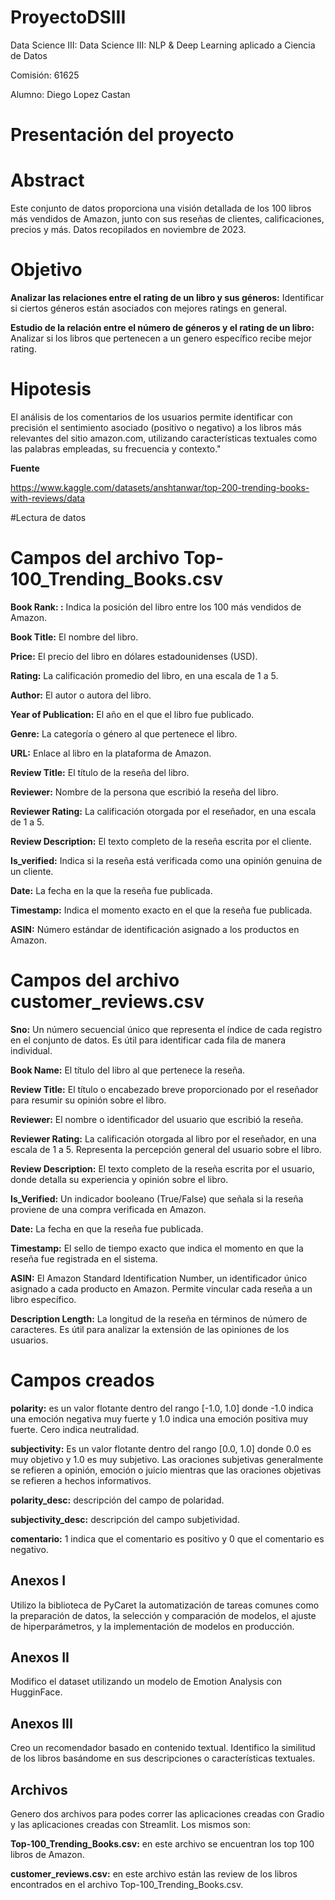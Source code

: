 # ProyectoDSIII

Data Science III: Data Science III: NLP & Deep Learning aplicado a Ciencia de Datos

Comisión: 61625

Alumno: Diego Lopez Castan

# **Presentación del proyecto**

# Abstract

Este conjunto de datos proporciona una visión detallada de los 100 libros más vendidos de Amazon, junto con sus reseñas de clientes, calificaciones, precios y más. Datos recopilados en noviembre de 2023.


# Objetivo

**Analizar las relaciones entre el rating de un libro y sus géneros:**
Identificar si ciertos géneros están asociados con mejores ratings en general.

**Estudio de la relación entre el número de géneros y el rating de un libro:** Analizar si los libros que pertenecen a un genero específico recibe mejor rating.


# Hipotesis

El análisis de los comentarios de los usuarios permite identificar con precisión el sentimiento asociado (positivo o negativo) a los libros más relevantes del sitio amazon.com, utilizando características textuales como las palabras empleadas, su frecuencia y contexto."

**Fuente**

https://www.kaggle.com/datasets/anshtanwar/top-200-trending-books-with-reviews/data

#Lectura de datos

# Campos del archivo Top-100_Trending_Books.csv

**Book Rank: :** Indica la posición del libro entre los 100 más vendidos de Amazon.

**Book Title:** El nombre del libro.

**Price:** El precio del libro en dólares estadounidenses (USD).

**Rating:** La calificación promedio del libro, en una escala de 1 a 5.

**Author:** El autor o autora del libro.

**Year of Publication:** El año en el que el libro fue publicado.

**Genre:** La categoría o género al que pertenece el libro.

**URL:** Enlace al libro en la plataforma de Amazon.

**Review Title:** El título de la reseña del libro.

**Reviewer:** Nombre de la persona que escribió la reseña del libro.

**Reviewer Rating:** La calificación otorgada por el reseñador, en una escala de 1 a 5.

**Review Description:** El texto completo de la reseña escrita por el cliente.

**Is_verified:** Indica si la reseña está verificada como una opinión genuina de un cliente.

**Date:** La fecha en la que la reseña fue publicada.

**Timestamp:** Indica el momento exacto en el que la reseña fue publicada.

**ASIN:** Número estándar de identificación asignado a los productos en Amazon.






# Campos del archivo customer_reviews.csv


**Sno:** Un número secuencial único que representa el índice de cada registro en el conjunto de datos. Es útil para identificar cada fila de manera individual.

**Book Name:** El título del libro al que pertenece la reseña.

**Review Title:** El título o encabezado breve proporcionado por el reseñador para resumir su opinión sobre el libro.

**Reviewer:** El nombre o identificador del usuario que escribió la reseña.

**Reviewer Rating:** La calificación otorgada al libro por el reseñador, en una escala de 1 a 5. Representa la percepción general del usuario sobre el libro.

**Review Description:** El texto completo de la reseña escrita por el usuario, donde detalla su experiencia y opinión sobre el libro.

**Is_Verified:** Un indicador booleano (True/False) que señala si la reseña proviene de una compra verificada en Amazon.

**Date:** La fecha en que la reseña fue publicada.

**Timestamp:** El sello de tiempo exacto que indica el momento en que la reseña fue registrada en el sistema.

**ASIN:** El Amazon Standard Identification Number, un identificador único asignado a cada producto en Amazon. Permite vincular cada reseña a un libro específico.

**Description Length:** La longitud de la reseña en términos de número de caracteres. Es útil para analizar la extensión de las opiniones de los usuarios.



# Campos creados

**polarity:** es un valor flotante dentro del rango [-1.0, 1.0] donde -1.0 indica una emoción negativa muy fuerte y 1.0 indica una emoción positiva muy fuerte. Cero indica neutralidad.

**subjectivity:** Es un valor flotante dentro del rango [0.0, 1.0] donde 0.0 es muy objetivo y 1.0 es muy subjetivo. Las oraciones subjetivas generalmente se refieren a opinión, emoción o juicio mientras que las oraciones objetivas se refieren a hechos informativos.


**polarity_desc:** descripción del campo de polaridad.

**subjectivity_desc:** descripción del campo subjetividad.

**comentario:** 1 indica que el comentario es positivo y 0 que el comentario es negativo.

## **Anexos I**


Utilizo la biblioteca de PyCaret la automatización de tareas comunes como la preparación de datos, la selección y comparación de modelos, el ajuste de hiperparámetros, y la implementación de modelos en producción.


## **Anexos II**


Modifico el dataset utilizando un modelo de Emotion Analysis con HugginFace.


## **Anexos III**


Creo un recomendador basado en contenido textual. Identifico la similitud de los libros basándome en sus descripciones o características textuales.


## **Archivos**


Genero dos archivos para podes correr las aplicaciones creadas con Gradio y las aplicaciones creadas con Streamlit. Los mismos son:

**Top-100_Trending_Books.csv:** en este archivo se encuentran los top 100 libros de Amazon.

**customer_reviews.csv:** en este archivo están las review de los libros encontrados en el archivo Top-100_Trending_Books.csv.
